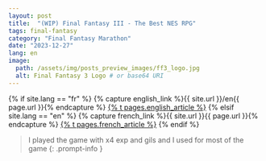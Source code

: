 ```yaml
---
layout: post
title:  "(WIP) Final Fantasy III - The Best NES RPG"
tags: final-fantasy
category: "Final Fantasy Marathon"
date: "2023-12-27"
lang: en
image:
  path: /assets/img/posts_preview_images/ff3_logo.jpg
  alt: Final Fantasy 3 Logo # or base64 URI
---
```


{% if site.lang == "fr" %}
  {% capture english_link %}{{ site.url }}/en{{ page.url }}{% endcapture %}
  <a href="{{ english_link }}" >{% t pages.english_article %}</a>
{% elsif site.lang == "en" %}
  {% capture french_link  %}{{ site.url }}{{ page.url }}{% endcapture %}
 <a href="{{ french_link }}" >{% t pages.french_article %}</a>
{% endif %}

> I played the game with x4 exp and gils and I used for most of the game
{: .prompt-info }